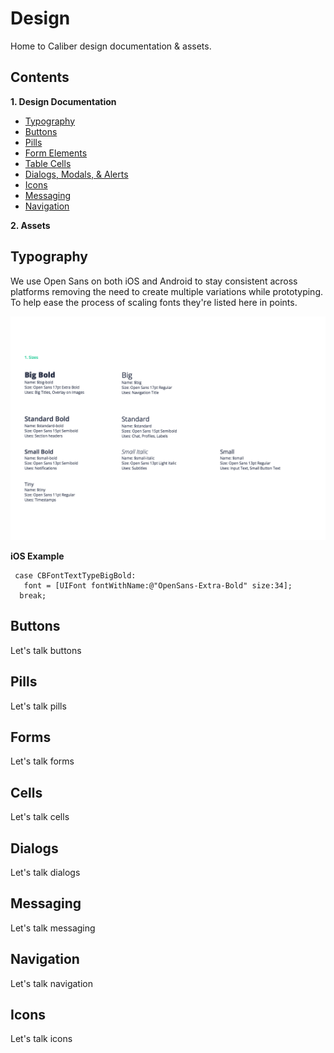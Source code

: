 # Design

Home to Caliber design documentation & assets.

## Contents

**1. Design Documentation**
  * [Typography](#typography)
  * [Buttons](#buttons)
  * [Pills](#pills)
  * [Form Elements](#forms)
  * [Table Cells](#cells)
  * [Dialogs, Modals, & Alerts](#dialogs)
  * [Icons](#icons)
  * [Messaging](#messaging)
  * [Navigation](#navigation)

**2. Assets**

## Typography

We use Open Sans on both iOS and Android to stay consistent across platforms removing the need to create multiple variations while prototyping. To help ease the process of scaling fonts they're listed here in points.

![Typography](/support/typography.png "Typography")

**iOS Example**
```
 case CBFontTextTypeBigBold:
   font = [UIFont fontWithName:@"OpenSans-Extra-Bold" size:34];
  break;
```
 
## Buttons

Let's talk buttons

## Pills

Let's talk pills

## Forms

Let's talk forms

## Cells

Let's talk cells

## Dialogs

Let's talk dialogs

## Messaging

Let's talk messaging

## Navigation

Let's talk navigation

## Icons

Let's talk icons
